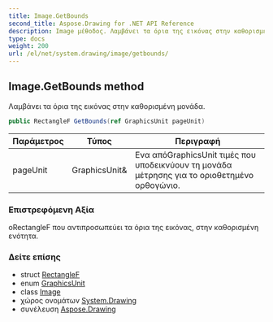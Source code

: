```yaml
---
title: Image.GetBounds
second_title: Aspose.Drawing for .NET API Reference
description: Image μέθοδος. Λαμβάνει τα όρια της εικόνας στην καθορισμένη μονάδα.
type: docs
weight: 200
url: /el/net/system.drawing/image/getbounds/
---
```

## Image.GetBounds method

Λαμβάνει τα όρια της εικόνας στην καθορισμένη μονάδα.

```csharp
public RectangleF GetBounds(ref GraphicsUnit pageUnit)
```

| Παράμετρος | Τύπος | Περιγραφή |
| --- | --- | --- |
| pageUnit | GraphicsUnit& | Ενα απόGraphicsUnit τιμές που υποδεικνύουν τη μονάδα μέτρησης για το οριοθετημένο ορθογώνιο. |

### Επιστρεφόμενη Αξία

οRectangleF που αντιπροσωπεύει τα όρια της εικόνας, στην καθορισμένη ενότητα.

### Δείτε επίσης

* struct [RectangleF](../../rectanglef/)
* enum [GraphicsUnit](../../graphicsunit/)
* class [Image](../)
* χώρος ονομάτων [System.Drawing](../../image/)
* συνέλευση [Aspose.Drawing](../../../)


